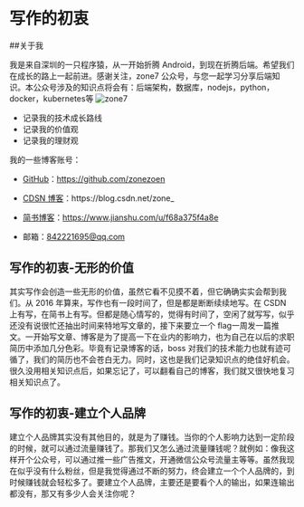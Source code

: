 # 写作的初衷

##关于我

我是来自深圳的一只程序猿，从一开始折腾 Android，到现在折腾后端。希望我们在成长的路上一起前进。感谢关注，zone7 公众号，与您一起学习分享后端知识。本公众号涉及的知识点将会有：后端架构，数据库，nodejs，python，docker，kubernetes等
![zone7](https://github.com/zonezoen/blog/blob/master/img/qrcode_for_gh_e5a92fe86302_344.jpg)

- 记录我的技术成长路线
- 记录我的价值观
- 记录我的理财观

我的一些博客账号：

- [GitHub](https://github.com/zonezoen)：https://github.com/zonezoen

- [CDSN 博客](https://blog.csdn.net/zone_)：https://blog.csdn.net/zone_

- [简书博客](https://www.jianshu.com/u/f68a375f4a8e)：https://www.jianshu.com/u/f68a375f4a8e

- 邮箱：842221695@qq.com

  






## 写作的初衷-无形的价值
其实写作会创造一些无形的价值，虽然它看不见摸不着，但它确确实实会帮到我们。从 2016 年算来，写作也有一段时间了，但是都是断断续续地写。在 CSDN 上有写，在简书上有写。但都是随心情写的，觉得有时间了，空闲了就写写，似乎还没有说很忙还抽出时间来特地写文章的，接下来要立一个 flag一周发一篇推文。一开始写文章、博客是为了提高一下在业内的影响力，也为自己在以后的求职简历中添加几分色彩。毕竟有记录博客的话，boss 对我们的技术能力也就有迹可循了，我们的简历也不会苍白无力。同时，这也是我们记录知识点的绝佳好机会。很久没用相关知识点后，如果忘记了，可以翻看自己的博客，我们就又很快地复习相关知识点了。

## 写作的初衷-建立个人品牌

建立个人品牌其实没有其他目的，就是为了赚钱。当你的个人影响力达到一定阶段的时候，就可以通过流量赚钱了。那我们又怎么通过流量赚钱呢？就例如：像我这样开个公众号，可以通过推一些广告推文，开通微信公众号流量主等等。虽然我现在似乎没有什么粉丝，但是我觉得通过不断的努力，终会建立一个个人品牌的，到时候赚钱就会轻松多了。要建立个人品牌，主要还是要看个人的输出，如果连输出都没有，那又有多少人会关注你呢？

